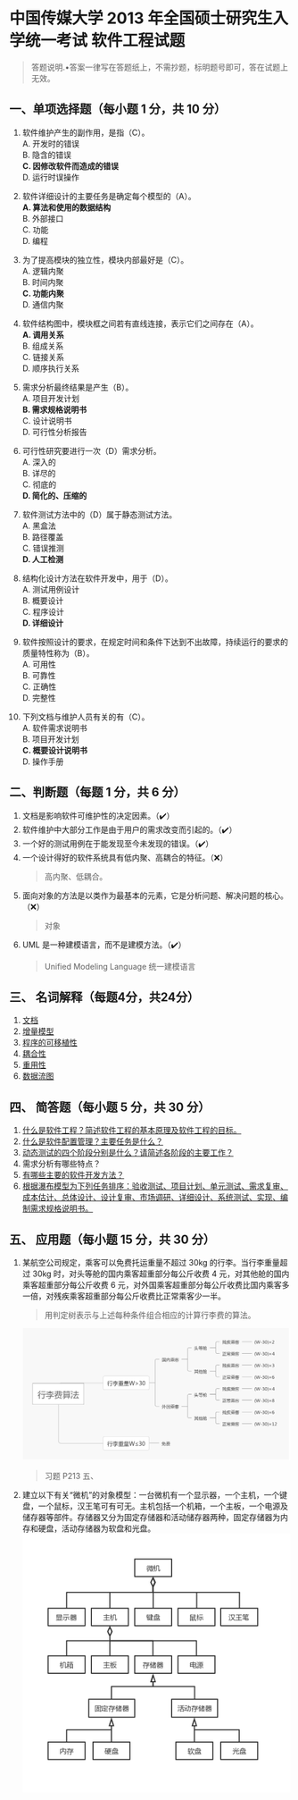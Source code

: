 # 中国传媒大学 2013 年全国硕士研究生入学统一考试 软件工程试题

> 答题说明.•答案一律写在答题纸上，不需抄题，标明题号即可，答在试题上无效。

## 一、单项选择题（每小题 1 分，共 10 分）

1. 软件维护产生的副作用，是指（C）。  
  A. 开发时的错误  
  B. 隐含的错误  
  **C. 因修改软件而造成的错误**  
  D. 运行时误操作  

2. 软件详细设计的主要任务是确定每个模型的（A）。  
  **A. 算法和使用的数据结构**  
  B. 外部接口  
  C. 功能  
  D. 编程  

3. 为了提高模块的独立性，模块内部最好是（C）。  
  A. 逻辑内聚  
  B. 时间内聚  
  **C. 功能内聚**  
  D. 通信内聚  

4. 软件结构图中，模块框之间若有直线连接，表示它们之间存在（A）。  
  **A. 调用关系**  
  B. 组成关系  
  C. 链接关系  
  D. 顺序执行关系  

5. 需求分析最终结果是产生（B）。  
  A. 项目开发计划  
  **B. 需求规格说明书**  
  C. 设计说明书  
  D. 可行性分析报告  

6. 可行性研究要进行一次（D）需求分析。  
  A. 深入的  
  B. 详尽的  
  C. 彻底的  
  **D. 简化的、压缩的**  

7. 软件测试方法中的（D）属于静态测试方法。  
  A. 黑盒法  
  B. 路径覆盖  
  C. 错误推测  
  **D. 人工检测**  

8. 结构化设计方法在软件开发中，用于（D）。  
  A. 测试用例设计  
  B. 概要设计  
  C. 程序设计  
  **D. 详细设计**  

9. 软件按照设计的要求，在规定时间和条件下达到不出故障，持续运行的要求的质量特性称为（B）。  
  A. 可用性  
  B. 可靠性  
  C. 正确性  
  D. 完整性  

10. 下列文档与维护人员有关的有（C）。  
  A. 软件需求说明书  
  B. 项目开发计划  
  **C. 概要设计说明书**  
  D. 操作手册  

## 二、判断题（每题 1 分，共 6 分）

1. 文档是影响软件可维护性的决定因素。（✔️）
2. 软件维护中大部分工作是由于用户的需求改变而引起的。（✔️）
3. 一个好的测试用例在于能发现至今未发现的错误。（✔️）
4. 一个设计得好的软件系统具有低内聚、高耦合的特征。（❌）
   > 高内聚、低耦合。
5. 面向对象的方法是以类作为最基本的元素，它是分析问题、解决问题的核心。（❌）
   > 对象
6. UML 是一种建模语言，而不是建模方法。（✔️）
   > Unified Modeling Language 统一建模语言

## 三、 名词解释（每题4分，共24分）

1. [文档](/notes/explanation-of-nouns/#文档)
2. [增量模型](/notes/explanation-of-nouns/#增量模型)
3. [程序的可移植性](/notes/explanation-of-nouns/#可移植性)
4. [耦合性](/notes/explanation-of-nouns/#耦合)
5. [重用性](/notes/explanation-of-nouns/#重用性)
6. [数据流图](/notes/explanation-of-nouns/#数据流图)

## 四、 简答题（每小题 5 分，共 30 分）

1. [什么是软件工程？简述软件工程的基本原理及软件工程的目标。](/notes/short-answer/#什么是软件工程？简述软件工程的基本原理及软件工程的目标。)
2. [什么是软件配置管理？主要任务是什么？](/notes/short-answer/#什么是软件配置管理？主要任务是什么？)
3. [动态测试的四个阶段分别是什么？请简述各阶段的主要工作？](/notes/short-answer/#动态测试的四个阶段分别是什么？请简述各阶段的主要工作？)
4. 需求分析有哪些特点？
5. [有哪些主要的软件开发方法？](/notes/short-answer/#有哪些主要的软件开发方法？)
6. [根据瀑布模型为下列任务排序：验收测试、项目计划、单元测试、需求复审、成本估计、总体设计、设计复审、市场调研、详细设计、系统测试、实现、编制需求规格说明书。](/notes/short-answer/#根据瀑布模型为下列任务排序：验收测试、项目计划、单元测试、需求复审、成本估计、总体设计、设计复审、市场调研、详细设计、系统测试、实现、编制需求规格说明书。)

## 五、 应用题（每小题 15 分，共 30 分）

1. 某航空公司规定，乘客可以免费托运重量不超过 30kg 的行李。当行李重量超过 30kg 时，对头等舱的国内乘客超重部分每公斤收费 4 元，对其他舱的国内乘客超重部分每公斤收费 6 元，对外国乘客超重部分每公斤收费比国内乘客多一倍，对残疾乘客超重部分每公斤收费比正常乘客少一半。
    > 用判定树表示与上述每种条件组合相应的计算行李费的算法。

    ![行李费算法](/images/past-exam-papers/cuc/2013/行李费算法.png)
    > 习题 P213 五、

2. 建立以下有关“微机”的对象模型：一台微机有一个显示器，一个主机，一个键盘，一个鼠标，汉王笔可有可无。主机包括一个机箱，一个主板，一个电源及储存器等部件。存储器又分为固定存储器和活动储存器两种，固定存储器为内存和硬盘，活动存储器为软盘和光盘。
    ![微机对象模型](/images/past-exam-papers/cuc/2013/微机对象模型.png)